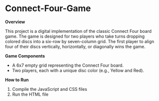 # Connect-Four-Game

**Overview**

This project is a digital implementation of the classic Connect Four board game. The game is designed for two players who take turns dropping colored discs into a six-row by seven-column grid. The first player to align four of their discs vertically, horizontally, or diagonally wins the game.  

**Game Components**

* A 6x7 empty grid representing the Connect Four board.  
* Two players, each with a unique disc color (e.g., Yellow and Red).

**How to Run**

1. Compile the JavaScript and CSS files
2. Run the HTML file
